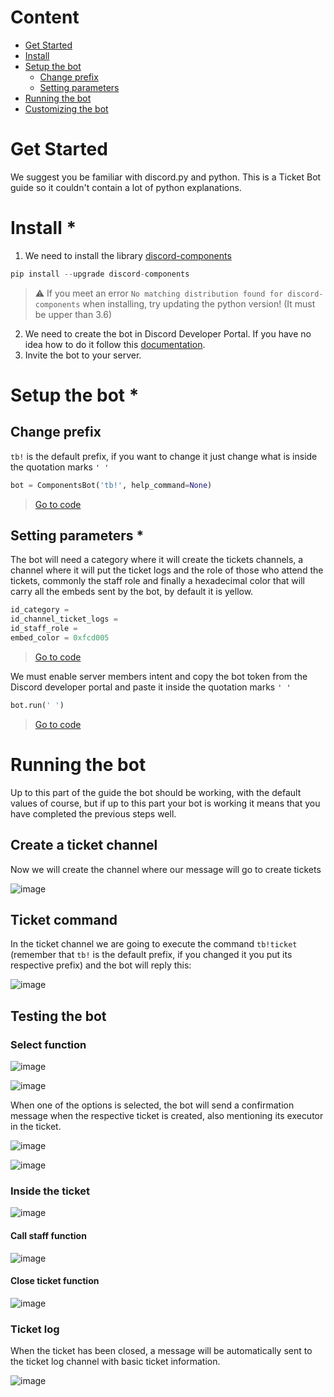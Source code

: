 # Content
* [Get Started]()
* [Install]()
* [Setup the bot]()
  - [Change prefix]()
  - [Setting parameters]()
* [Running the bot]()
* [Customizing the bot]()


# Get Started
We suggest you be familiar with discord.py and python. This is a Ticket Bot guide so it couldn't contain a lot of python explanations.

# Install *
1. We need to install the library [discord-components](https://devkiki7000.gitbook.io/discord-components/)

```py
pip install --upgrade discord-components
```

> ⚠️ If you meet an error `No matching distribution found for discord-components` when installing, try updating the python version! (It must be upper than 3.6)

2. We need to create the bot in Discord Developer Portal. If you have no idea how to do it follow this [documentation](https://discord.com/developers/docs/getting-started#creating-an-app).
3. Invite the bot to your server.

# Setup the bot *

## Change prefix 

`tb!` is the default prefix, if you want to change it just change what is inside the quotation marks `' '`

```py
bot = ComponentsBot('tb!', help_command=None)
```
> [Go to code](https://github.com/astrxnomo/discord-ticket-bot-py/blob/a74c6c23be90d7356b197e441ed3bf3944344635/main.py#L9)

## Setting parameters *
The bot will need a category where it will create the tickets channels, a channel where it will put the ticket logs and the role of those who attend the tickets, commonly the staff role and finally a hexadecimal color that will carry all the embeds sent by the bot, by default it is yellow.

```py
id_category =
id_channel_ticket_logs =
id_staff_role =
embed_color = 0xfcd005 
```
> [Go to code]()


We must enable server members intent and copy the bot token from the Discord developer portal and paste it inside the quotation marks `' '`
```py
bot.run(' ')
```
> [Go to code]() 

# Running the bot

Up to this part of the guide the bot should be working, with the default values of course, but if up to this part your bot is working it means that you have completed the previous steps well.

## Create a ticket channel

Now we will create the channel where our message will go to create tickets

![image](https://user-images.githubusercontent.com/75272665/174153373-7f1113f5-c21b-4592-98f6-99478fdd7307.png)

## Ticket command

In the ticket channel we are going to execute the command `tb!ticket` (remember that `tb!` is the default prefix, if you changed it you put its respective prefix) and the bot will reply this:

![image](https://user-images.githubusercontent.com/75272665/174154120-df75f170-b378-4324-857a-53050a2c1884.png)

## Testing the bot

### Select function
![image](https://user-images.githubusercontent.com/75272665/174156497-2f13d506-7ae2-4074-8e06-ac887ca46932.png)

![image](https://user-images.githubusercontent.com/75272665/174156675-39bb34fa-5bac-4543-8399-06cf07f56fdb.png)

When one of the options is selected, the bot will send a confirmation message when the respective ticket is created, also mentioning its executor in the ticket.

![image](https://user-images.githubusercontent.com/75272665/174156906-6c56e21c-878a-4f4a-affe-c9462fa01e52.png)

![image](https://user-images.githubusercontent.com/75272665/174156983-8f871413-d75f-417b-b4ba-6077db365d8c.png)

### Inside the ticket

![image](https://user-images.githubusercontent.com/75272665/174157033-8ebf9975-04ea-4246-8f6e-7951b7b8d6b9.png)

#### Call staff function
![image](https://user-images.githubusercontent.com/75272665/174157118-7d67a67e-6283-49fd-9b4e-72106716090b.png)

#### Close ticket function
![image](https://user-images.githubusercontent.com/75272665/174157206-4b69ef02-e0ac-4ab7-b69d-ae26139fd37c.png)

### Ticket log

When the ticket has been closed, a message will be automatically sent to the ticket log channel with basic ticket information.

![image](https://user-images.githubusercontent.com/75272665/174157271-92372073-5bd3-4e75-b466-f5947194e43d.png)


